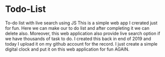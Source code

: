 # Todo-List
To-do list with live search using JS
This is a simple web app I crerated just for fun. Here we can make our to do list and after completing it we can delete also. Moreover, this web application also provide live search option if we have thousands of task to do. I created this back in end of 2019 and today I upload it on my github account for the record. I just create a simple digital clock and put it on this web application for fun AGAIN.
